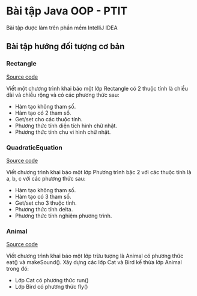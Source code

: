 # Bài tập Java OOP - PTIT


Bài tập được làm trên phần mềm IntelliJ IDEA

## Bài tập hướng đối tượng cơ bản
### Rectangle
[Source code](https://github.com/Thang58787/java_oop_ptit/tree/main/rectangle/src) 

Viết một chương trình khai báo một lớp Rectangle có 2 thuộc tính là chiều dài và chiều rộng và có các phương thức sau: 
- Hàm tạo không tham số.
- Hàm tạo có 2 tham số.
- Get/set cho các thuộc tính.
- Phương thức tính diện tích hình chữ nhật.
- Phương thức tính chu vi hình chữ nhật.
### QuadraticEquation
[Source code](https://github.com/Thang58787/java_oop_ptit/tree/main/QuadraticEquation/src) 

Viết chương trình khai báo một lớp Phương trình bậc 2 với các thuộc tính là a, b, c với các phương thức sau: 
- Hàm tạo không tham số.
- Hàm tạo có 3 tham số.
- Get/set cho 3 thuộc tính.
- Phương thức tính delta.
- Phương thức tính nghiệm phương trình.
### Animal
[Source code](https://github.com/Thang58787/java_oop_ptit/tree/main/Animal/src)

Viết chương trình khai báo một lớp trừu tượng là Animal có phương thức eat() và makeSound().
Xây dựng các lớp Cat và Bird kế thừa lớp Animal trong đó: 
- Lớp Cat có phương thức run()
- Lớp Bird có phương thức fly()


